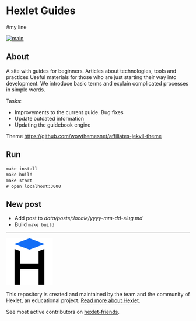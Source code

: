 # Hexlet Guides
#my line

[![main](https://github.com/Hexlet/hexletguides.github.io/actions/workflows/main.yml/badge.svg?branch=main)](https://github.com/Hexlet/hexletguides.github.io/actions/workflows/main.yml)

## About
A site with guides for beginners. Articles about technologies, tools and practices
Useful materials for those who are just starting their way into development. We introduce basic terms and explain complicated processes in simple words.

Tasks:

* Improvements to the current guide. Bug fixes
* Update outdated information
* Updating the guidebook engine

Theme https://github.com/wowthemesnet/affiliates-jekyll-theme

## Run

```shell
make install
make build
make start
# open localhost:3000
```

## New post

* Add post to *data/posts/:locale/yyyy-mm-dd-slug.md*
* Build `make build`

---

[![Hexlet Ltd. logo](https://raw.githubusercontent.com/Hexlet/assets/master/images/hexlet_logo128.png)](https://hexlet.io/?utm_source=github&utm_medium=referral&utm_campaign=hexlet&utm_content=hexletguides)

This repository is created and maintained by the team and the community of Hexlet, an educational project. [Read more about Hexlet](https://hexlet.io/?utm_source=github&utm_medium=referral&utm_campaign=hexlet&utm_content=hexletguides).

See most active contributors on [hexlet-friends](https://friends.hexlet.io/).
